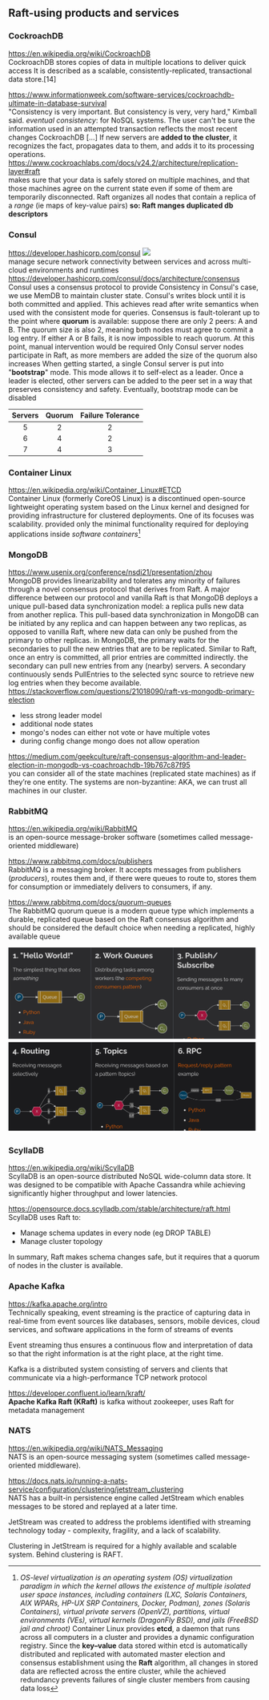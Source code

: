 ## Raft-using products and services
### CockroachDB
https://en.wikipedia.org/wiki/CockroachDB \
CockroachDB stores copies of data in multiple locations to deliver quick access
It is described as a scalable, consistently-replicated, transactional data store.[14]  

https://www.informationweek.com/software-services/cockroachdb-ultimate-in-database-survival \
"Consistency is very important. But consistency is very, very hard," Kimball said.
*eventual consistency*: for NoSQL systems. The user can't be sure the information used in an attempted transaction reflects the most recent changes
CockroachDB [...] If new servers are **added to the cluster**, it recognizes the fact, propagates data to them, and adds it to its processing operations. \
https://www.cockroachlabs.com/docs/v24.2/architecture/replication-layer#raft \
makes sure that your data is safely stored on multiple machines, and that those machines agree on the current state even if some of them are temporarily disconnected.
Raft organizes all nodes that contain a replica of a *range* (ie maps of key-value pairs)
**so: Raft manges duplicated db descriptors**

### Consul
https://developer.hashicorp.com/consul
![](https://developer.hashicorp.com/_next/image?url=https%3A%2F%2Fwww.datocms-assets.com%2F2885%2F1679087694-devdot-consul_dm.png&w=3840&q=75&dpl=dpl_AHEeipEXds2r9yyJk3CRHnRaQC9s) \
manage secure network connectivity between services and across multi-cloud environments and runtimes \
https://developer.hashicorp.com/consul/docs/architecture/consensus \
Consul uses a consensus protocol to provide Consistency 
in Consul's case, we use MemDB to maintain cluster state. Consul's writes block until it is both committed and applied. This achieves read after write semantics when used with the consistent mode for queries.
Consensus is fault-tolerant up to the point where **quorum** is available: suppose there are only 2 peers: A and B. The quorum size is also 2, meaning both nodes must agree to commit a log entry. If either A or B fails, it is now impossible to reach quorum. At this point, manual intervention would be required 
Only Consul server nodes participate in Raft, as more members are added the size of the quorum also increases
When getting started, a single Consul server is put into "**bootstrap**" mode. This mode allows it to self-elect as a leader. Once a leader is elected, other servers can be added to the peer set in a way that preserves consistency and safety. Eventually, bootstrap mode can be disabled

| Servers | Quorum | Failure Tolerance |
| :-: | :-: | :-: |
|5|2|2|
|6|4|2|
|7|4|3|

### Container Linux 
https://en.wikipedia.org/wiki/Container_Linux#ETCD \
Container Linux (formerly CoreOS Linux) is a discontinued open-source lightweight operating system based on the Linux kernel and designed for providing infrastructure for clustered deployments. One of its focuses was scalability. 
provided only the minimal functionality required for deploying applications inside *software containers*[^1] 
[^1]: *OS-level virtualization is an operating system (OS) virtualization paradigm in which the kernel allows the existence of multiple isolated user space instances, including containers (LXC, Solaris Containers, AIX WPARs, HP-UX SRP Containers, Docker, Podman), zones (Solaris Containers), virtual private servers (OpenVZ), partitions, virtual environments (VEs), virtual kernels (DragonFly BSD), and jails (FreeBSD jail and chroot)*
Container Linux provides **etcd**, a daemon that runs across all computers in a cluster and provides a dynamic configuration registry. Since the **key–value** data stored within etcd is automatically distributed and replicated with automated master election and consensus establishment using the **Raft** algorithm, all changes in stored data are reflected across the entire cluster, while the achieved redundancy prevents failures of single cluster members from causing data loss

### MongoDB
https://www.usenix.org/conference/nsdi21/presentation/zhou \
MongoDB provides linearizability and tolerates any minority of failures through a novel consensus protocol that derives from Raft. A major difference between our protocol and vanilla Raft is that MongoDB deploys a unique pull-based data synchronization model: a replica pulls new data from another replica. This pull-based data synchronization in MongoDB can be initiated by any replica and can happen between any two replicas, as opposed to vanilla Raft, where new data can only be pushed from the primary to other replicas. in MongoDB, the primary waits for the secondaries to pull the new entries that are to be replicated. Similar to Raft, once an entry is committed, all prior entries are committed indirectly. the secondary can pull new entries from any (nearby) servers. A secondary continuously sends PullEntries to the selected sync source to retrieve new log entries when they become available.
https://stackoverflow.com/questions/21018090/raft-vs-mongodb-primary-election 
 - less strong leader model
 - additional node states 
 - mongo's nodes can either not vote or have multiple votes
 - during config change mongo does not allow operation

https://medium.com/geekculture/raft-consensus-algorithm-and-leader-election-in-mongodb-vs-coachroachdb-19b767c87f95 \
you can consider all of the state machines (replicated state machines) as if they’re one entity.
The systems are non-byzantine: AKA, we can trust all machines in our cluster.

### RabbitMQ
https://en.wikipedia.org/wiki/RabbitMQ \
is an open-source message-broker software (sometimes called message-oriented middleware)

https://www.rabbitmq.com/docs/publishers \
RabbitMQ is a messaging broker. It accepts messages from publishers (*producers*), routes them and, if there were queues to route to, stores them for consumption or immediately delivers to consumers, if any.

https://www.rabbitmq.com/docs/quorum-queues \
The RabbitMQ quorum queue is a modern queue type which implements a durable, replicated queue based on the Raft consensus algorithm and should be considered the default choice when needing a replicated, highly available queue

![](./imgs/rabbitMQ_examples1to3.png)
![](./imgs/rabbitMQ_examples4to6.png)

### ScyllaDB
https://en.wikipedia.org/wiki/ScyllaDB \
ScyllaDB is an open-source distributed NoSQL wide-column data store. It was designed to be compatible with Apache Cassandra while achieving significantly higher throughput and lower latencies.

https://opensource.docs.scylladb.com/stable/architecture/raft.html \
ScyllaDB uses Raft to:
- Manage schema updates in every node (eg DROP TABLE)
- Manage cluster topology

In summary, Raft makes schema changes safe, but it requires that a quorum of nodes in the cluster is available.


### Apache Kafka
https://kafka.apache.org/intro \
Technically speaking, event streaming is the practice of capturing data in real-time from event sources like databases, sensors, mobile devices, cloud services, and software applications in the form of streams of events

Event streaming thus ensures a continuous flow and interpretation of data so that the right information is at the right place, at the right time. 

Kafka is a distributed system consisting of servers and clients that communicate via a high-performance TCP network protocol

https://developer.confluent.io/learn/kraft/ \
**Apache Kafka Raft (KRaft)** is kafka without zookeeper,  uses Raft for metadata management

### NATS
https://en.wikipedia.org/wiki/NATS_Messaging \
NATS is an open-source messaging system (sometimes called message-oriented middleware).

https://docs.nats.io/running-a-nats-service/configuration/clustering/jetstream_clustering \
NATS has a built-in persistence engine called JetStream which enables messages to be stored and replayed at a later time.

JetStream was created to address the problems identified with streaming technology today - complexity, fragility, and a lack of scalability.

Clustering in JetStream is required for a highly available and scalable system. Behind clustering is RAFT.